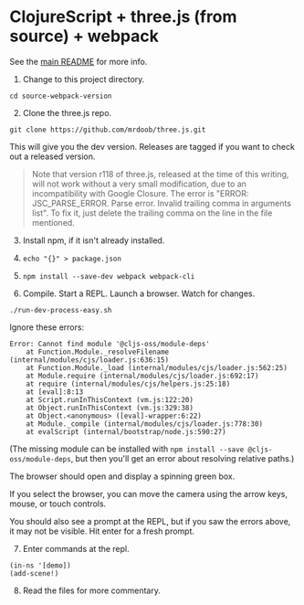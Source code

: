 # ClojureScript + three.js (from source) + webpack

See the [main README](../README.md) for more info.

1. Change to this project directory.
```
cd source-webpack-version
```

2. Clone the three.js repo.
```
git clone https://github.com/mrdoob/three.js.git
```

This will give you the dev version. Releases are tagged if you want to check out
a released version.

> Note that version r118 of three.js, released at the time of this writing, will
> not work without a very small modification, due to an incompatibility with
> Google Closure. The error is "ERROR: JSC_PARSE_ERROR. Parse error. Invalid
> trailing comma in arguments list". To fix it, just delete the trailing comma
> on the line in the file mentioned.

3. Install npm, if it isn't already installed.

4. `echo "{}" > package.json`

5. `npm install --save-dev webpack webpack-cli`

6. Compile. Start a REPL. Launch a browser. Watch for changes.
```
./run-dev-process-easy.sh
```
Ignore these errors:
```
Error: Cannot find module '@cljs-oss/module-deps'
    at Function.Module._resolveFilename (internal/modules/cjs/loader.js:636:15)
    at Function.Module._load (internal/modules/cjs/loader.js:562:25)
    at Module.require (internal/modules/cjs/loader.js:692:17)
    at require (internal/modules/cjs/helpers.js:25:18)
    at [eval]:8:13
    at Script.runInThisContext (vm.js:122:20)
    at Object.runInThisContext (vm.js:329:38)
    at Object.<anonymous> ([eval]-wrapper:6:22)
    at Module._compile (internal/modules/cjs/loader.js:778:30)
    at evalScript (internal/bootstrap/node.js:590:27)
```

(The missing module can be installed with `npm install --save @cljs-oss/module-deps`,
but then you'll get an error about resolving relative paths.)

The browser should open and display a spinning green box.

If you select the browser, you can move the camera using the arrow keys, mouse,
or touch controls.

You should also see a prompt at the REPL, but if you saw the errors above, it
may not be visible. Hit enter for a fresh prompt.

7. Enter commands at the repl.

```
(in-ns '[demo])
(add-scene!)

```

8. Read the files for more commentary.
